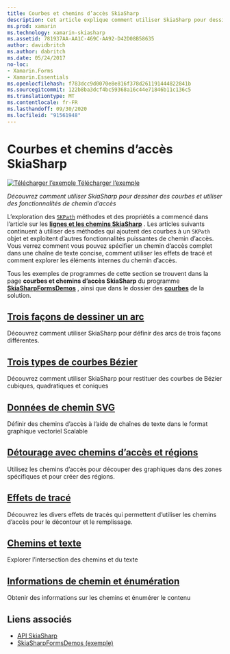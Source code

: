 ```yaml
---
title: Courbes et chemins d’accès SkiaSharp
description: Cet article explique comment utiliser SkiaSharp pour dessiner des courbes et utiliser des fonctionnalités de chemin d’accès dans des Xamarin.Forms applications, et illustre cela avec un exemple de code.
ms.prod: xamarin
ms.technology: xamarin-skiasharp
ms.assetid: 781937AA-AA1C-469C-AA92-D42D08B58635
author: davidbritch
ms.author: dabritch
ms.date: 05/24/2017
no-loc:
- Xamarin.Forms
- Xamarin.Essentials
ms.openlocfilehash: f783dcc9d0070e8e816f378d261191444822841b
ms.sourcegitcommit: 122b8ba3dcf4bc59368a16c44e71846b11c136c5
ms.translationtype: MT
ms.contentlocale: fr-FR
ms.lasthandoff: 09/30/2020
ms.locfileid: "91561948"
---
```

# <a name="skiasharp-curves-and-paths"></a>Courbes et chemins d’accès SkiaSharp

[![Télécharger l’exemple](~/media/shared/download.png) Télécharger l’exemple](https://docs.microsoft.com/samples/xamarin/xamarin-forms-samples/skiasharpforms-demos)

_Découvrez comment utiliser SkiaSharp pour dessiner des courbes et utiliser des fonctionnalités de chemin d’accès_

L’exploration des [`SKPath`](xref:SkiaSharp.SKPath) méthodes et des propriétés a commencé dans l’article sur les [**lignes et les chemins SkiaSharp**](../paths/index.md) . Les articles suivants continuent à utiliser des méthodes qui ajoutent des courbes à un `SKPath` objet et exploitent d’autres fonctionnalités puissantes de chemin d’accès. Vous verrez comment vous pouvez spécifier un chemin d’accès complet dans une chaîne de texte concise, comment utiliser les effets de tracé et comment explorer les éléments internes du chemin d’accès.

Tous les exemples de programmes de cette section se trouvent dans la page **courbes et chemins d’accès SkiaSharp** du programme [**SkiaSharpFormsDemos**](/samples/xamarin/xamarin-forms-samples/skiasharpforms-demos) , ainsi que dans le dossier des [**courbes**](https://github.com/xamarin/xamarin-forms-samples/tree/master/SkiaSharpForms/Demos/Demos/SkiaSharpFormsDemos/Curves) de la solution.

## <a name="three-ways-to-draw-an-arc"></a>[Trois façons de dessiner un arc](arcs.md)

Découvrez comment utiliser SkiaSharp pour définir des arcs de trois façons différentes.

## <a name="three-types-of-bzier-curves"></a>[Trois types de courbes Bézier](beziers.md)

Découvrez comment utiliser SkiaSharp pour restituer des courbes de Bézier cubiques, quadratiques et coniques

## <a name="svg-path-data"></a>[Données de chemin SVG](path-data.md)

Définir des chemins d’accès à l’aide de chaînes de texte dans le format graphique vectoriel Scalable

## <a name="clipping-with-paths-and-regions"></a>[Détourage avec chemins d’accès et régions](clipping.md)

Utilisez les chemins d’accès pour découper des graphiques dans des zones spécifiques et pour créer des régions.

## <a name="path-effects"></a>[Effets de tracé](effects.md)

Découvrez les divers effets de tracés qui permettent d’utiliser les chemins d’accès pour le décontour et le remplissage.

## <a name="paths-and-text"></a>[Chemins et texte](text-paths.md)

Explorer l’intersection des chemins et du texte

## <a name="path-information-and-enumeration"></a>[Informations de chemin et énumération](information.md)

Obtenir des informations sur les chemins et énumérer le contenu

## <a name="related-links"></a>Liens associés

- [API SkiaSharp](/dotnet/api/skiasharp)
- [SkiaSharpFormsDemos (exemple)](/samples/xamarin/xamarin-forms-samples/skiasharpforms-demos)